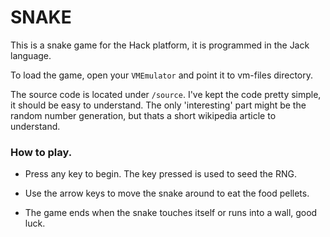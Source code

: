 # SNAKE

This is a snake game for the Hack platform, it is programmed in the Jack
language.


To load the game, open your `VMEmulator` and point it to vm-files directory.


The source code is located under `/source`.  I've kept the code pretty simple,
it should be easy to understand.  The only 'interesting' part might be the
random number generation, but thats a short wikipedia article to understand.


### How to play.
- Press any key to begin.  The key pressed is used to seed the RNG.

- Use the arrow keys to move the snake around to eat the food pellets.
- The game ends when the snake touches itself or runs into a wall, good luck.
